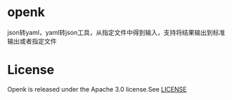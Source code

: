 # openk

json转yaml，yaml转json工具，从指定文件中得到输入，支持将结果输出到标准输出或者指定文件

# License

Openk is released under the Apache 3.0 license.See [LICENSE](./LICENSE)
